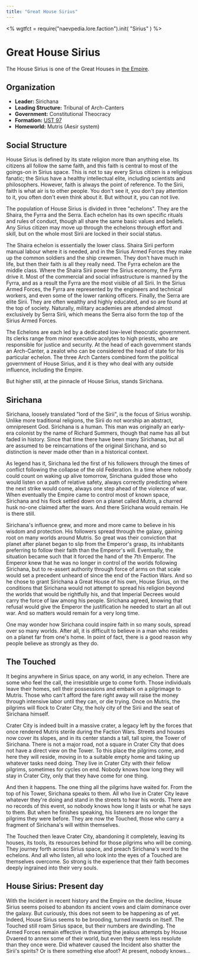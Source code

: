 ```yaml
---
title: "Great House Sirius"
---
```

<%
wgtfct = require("naevpedia.lore.faction").init( "Sirius" )
%>
<widget wgtfct />

# Great House Sirius

The House Sirius is one of the Great Houses in [the Empire](lore/factions/empire).

## Organization

* **Leader:** Sirichana
* **Leading Structure:** Tribunal of Arch-Canters
* **Government:** Constitutional Theocracy
* **Formation:** [UST 97](lore/history)
* **Homeworld:** Mutris (Aesir system)

## Social Structure

House Sirius is defined by its state religion more than anything else.
Its citizens all follow the same faith, and this faith is central to most of the goings-on in Sirius space.
This is not to say every Sirius citizen is a religious fanatic; the Sirius have a healthy intellectual elite, including scientists and philosophers.
However, faith is always the point of reference.
To the Sirii, faith is what air is to other people.
You don't see it, you don't pay attention to it, you often don't even think about it.
But without it, you can not live.

The population of House Sirius is divided in three "echelons".
They are the Shaira, the Fyrra and the Serra.
Each echelon has its own specific rituals and rules of conduct, though all share the same basic values and beliefs.
Any Sirius citizen may move up through the echelons through effort and skill, but on the whole most Sirii are locked in their social status.

The Shaira echelon is essentially the lower class.
Shaira Sirii perform manual labour where it is needed, and in the Sirius Armed Forces they make up the common soldiers and the ship crewmen.
They don't have much in life, but then their faith is all they really need.
The Fyrra echelon are the middle class.
Where the Shaira Sirii power the Sirius economy, the Fyrra drive it.
Most of the commercial and social infrastructure is manned by the Fyrra, and as a result the Fyrra are the most visible of all Sirii.
In the Sirius Armed Forces, the Fyrra are represented by the engineers and technical workers, and even some of the lower ranking officers.
Finally, the Serra are elite Sirii.
They are often wealthy and highly educated, and so are found at the top of society.
Naturally, military academies are attended almost exclusively by Serra Sirii, which means the Serra also form the top of the Sirius Armed Forces.

The Echelons are each led by a dedicated low-level theocratic government.
Its clerks range from minor executive acolytes to high priests, who are responsible for justice and security.
At the head of each government stands an Arch-Canter, a zealot who can be considered the head of state for his particular echelon.
The three Arch Canters combined form the political government of House Sirius, and it is they who deal with any outside influence, including the Empire.

But higher still, at the pinnacle of House Sirius, stands Sirichana.

## Sirichana

Sirichana, loosely translated "lord of the Sirii", is the focus of Sirius worship.
Unlike more traditional religions, the Sirii do not worship an abstract, omnipresent God.
Sirichana is a human.
This man was originally an early-era colonist by the name of Richard Summers, though that name has all but faded in history.
Since that time there have been many Sirichanas, but all are assumed to be reincarnations of the original Sirichana, and so distinction is never made other than in a historical context.

As legend has it, Sirichana led the first of his followers through the times of conflict following the collapse of the old Federation.
In a time where nobody could count on waking up alive tomorrow, Sirichana guided those who would listen on a path of relative safety, always correctly predicting where the next strike would come, always one step ahead of the violence of war.
When eventually the Empire came to control most of known space, Sirichana and his flock settled down on a planet called Mutris, a charred husk no-one claimed after the wars.
And there Sirichana would remain.
He is there still.

Sirichana's influence grew, and more and more came to believe in his wisdom and protection.
His followers spread through the galaxy, gaining root on many worlds around Mutris.
So great was their conviction that planet after planet began to slip from the Emperor's grasp, its inhabitants preferring to follow their faith than the Emperor's will.
Eventually, the situation became such that it forced the hand of the 7th Emperor.
The Emperor knew that he was no longer in control of the worlds following Sirichana, but to re-assert authority through force of arms on that scale would set a precedent unheard of since the end of the Faction Wars.
And so he chose to grant Sirichana a Great House of his own, House Sirius, on the conditions that Sirichana would not attempt to spread his religion beyond the worlds that would be rightfully his, and that Imperial Decrees would carry the force of law among his people.
Sirichana agreed, knowing that refusal would give the Emperor the justification he needed to start an all out war.
And so matters would remain for a very long time.

One may wonder how Sirichana could inspire faith in so many souls, spread over so many worlds.
After all, it is difficult to believe in a man who resides on a planet far from one's home. In point of fact, there is a good reason why people believe as strongly as they do.

## The Touched

It begins anywhere in Sirius space, on any world, in any echelon.
There are some who feel the call, the irresistible urge to come forth.
Those individuals leave their homes, sell their possessions and embark on a pilgrimage to Mutris.
Those who can't afford the fare right away will raise the money through intensive labor until they can, or die trying.
Once on Mutris, the pilgrims will flock to Crater City, the holy city of the Sirii and the seat of Sirichana himself.

Crater City is indeed built in a massive crater, a legacy left by the forces that once rendered Mutris sterile during the Faction Wars.
Streets and houses now cover its slopes, and in its center stands a tall, tall spire, the Tower of Sirichana.
There is not a major road, not a square in Crater City that does not have a direct view on the Tower.
To this place the pilgrims come, and here they will reside, moving in to a suitable empty home and taking up whatever tasks need doing.
They live in Crater City with their fellow pilgrims, sometimes for cycles on end.
Nobody knows how long they will stay in Crater City, only that they have come for one thing.

And then it happens.
The one thing all the pilgrims have waited for.
From the top of his Tower, Sirichana speaks to them.
All who live in Crater City leave whatever they're doing and stand in the streets to hear his words.
There are no records of this event, so nobody knows how long it lasts or what he says to them.
But when he finishes speaking, his listeners are no longer the pilgrims they were before.
They are now the Touched, those who carry a fragment of Sirichana's will within themselves.

The Touched then leave Crater City, abandoning it completely, leaving its houses, its tools, its resources behind for those pilgrims who will be coming.
They journey forth across Sirius space, and preach Sirichana's word to the echelons.
And all who listen, all who look into the eyes of a Touched are themselves overcome.
So strong is the experience that their faith becomes deeply ingrained into their very souls.

## House Sirius: Present day

With the Incident in recent history and the Empire on the decline, House Sirius seems poised to abandon its ancient vows and claim dominance over the galaxy.
But curiously, this does not seem to be happening as of yet.
Indeed, House Sirius seems to be brooding, turned inwards on itself.
The Touched still roam Sirius space, but their numbers are dwindling.
The Armed Forces remain effective in thwarting the jealous attempts by House Dvaered to annex some of their world, but even they seem less resolute than they once were.
Did whatever caused the Incident also shatter the Sirii's spirits? Or is there something else afoot? At present, nobody knows...
